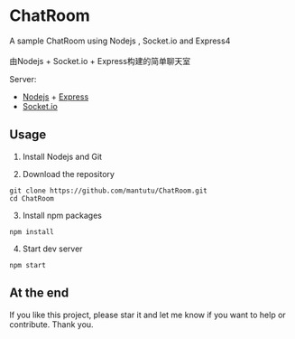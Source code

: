 # ChatRoom

A sample ChatRoom using Nodejs , Socket.io and Express4 <br/><br/>
由Nodejs + Socket.io + Express构建的简单聊天室<br/>

Server:<br/>

* [Nodejs](https://nodejs.org/en/) + [Express](http://expressjs.com/)
* [Socket.io](http://socket.io/)


## Usage

1. Install Nodejs and Git

2. Download the repository

```
git clone https://github.com/mantutu/ChatRoom.git
cd ChatRoom
```

3. Install npm packages

```
npm install
```

4. Start dev server

```
npm start
```

## At the end

If you like this project, please star it and let me know if you want to help or contribute. Thank you.

